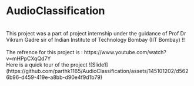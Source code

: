 # AudioClassification
<br>
This project was a part of project internship under the guidance of Prof Dr Vikram Gadre sir of Indian Institute of Technology Bombay (IIT Bombay) !!
<br>
<br>
The refrence for this project is : https://www.youtube.com/watch?v=mHPpCXqQd7Y
<br>
Here is a quick tour of the project
![Slide1](https://github.com/parthk1165/AudioClassification/assets/145101202/d5626b96-d459-419e-a8bb-d90e4f9d1b79)


